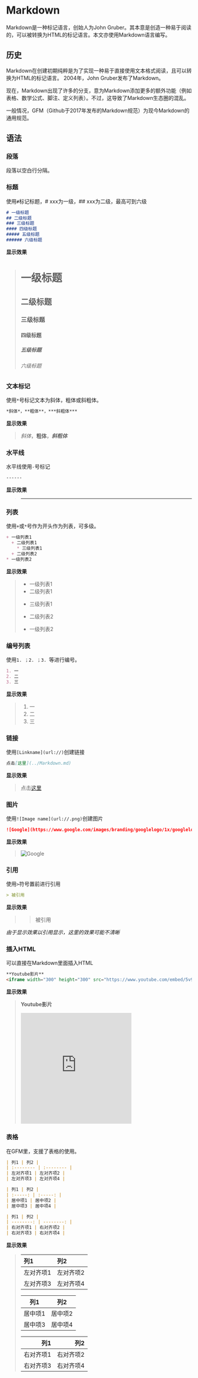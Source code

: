 # Markdown

Markdown是一种标记语言，创始人为John Gruber。其本意是创造一种易于阅读的，可以被转换为HTML的标记语言。本文亦使用Markdown语言编写。

## 历史

Markdown在创建初期纯粹是为了实现一种易于直接使用文本格式阅读，且可以转换为HTML的标记语言。 2004年，John Gruber发布了Markdown。

现在，Markdown出现了许多的分支，意为Markdown添加更多的额外功能（例如表格、数学公式、脚注、定义列表）。不过，这导致了Markdown生态圈的混乱。

一般情况，GFM（Github于2017年发布的Markdown规范）为现今Markdown的通用规范。

## 语法

### 段落
段落以空白行分隔。

### 标题

使用`#`标记标题，# xxx为一级，## xxx为二级，最高可到六级
```Markdown
# 一级标题
## 二级标题
### 三级标题
#### 四级标题
##### 五级标题
###### 六级标题
```
**显示效果**

># 一级标题
>## 二级标题
>### 三级标题
>#### 四级标题
>##### 五级标题
>###### 六级标题

### 文本标记

使用`*`号标记文本为斜体，粗体或斜粗体。

```Markdown
*斜体*，**粗体**，***斜粗体***
```

**显示效果**

>*斜体*，**粗体**，***斜粗体***

### 水平线
水平线使用`-`号标记

```Markdown
------
```

**显示效果**

> ------

### 列表
使用`+`或`*`号作为开头作为列表，可多级。
```Markdown
+ 一级列表1
  + 二级列表1
    * 三级列表1
  + 二级列表2
* 一级列表2
```

**显示效果**

> + 一级列表1
> + 二级列表1
> * 三级列表1
> + 二级列表2
> * 一级列表2

### 编号列表
使用`1. ；2. ；3. `等进行编号。
```Markdown
1. 一
2. 二
3. 三
```
**显示效果**
>1. 一
>2. 二
>3. 三

### 链接
使用`[Linkname](url://)`创建链接
```Markdown
点击[这里](../Markdown.md)
```
**显示效果**
>点击[这里](../Markdown.md)

### 图片
使用`![Image name](url://.png)`创建图片
```Markdown
![Google](https://www.google.com/images/branding/googlelogo/1x/googlelogo_color_272x92dp.png)
```
**显示效果**
>![Google](https://www.google.com/images/branding/googlelogo/1x/googlelogo_color_272x92dp.png)

### 引用
使用`>`符号置前进行引用
```Markdown
> 被引用
```
**显示效果**
> > 被引用

*由于显示效果以引用显示，这里的效果可能不清晰*

### 插入HTML
可以直接在Markdown里面插入HTML
```Markdown
**Youtube影片**
<iframe width="300" height="300" src="https://www.youtube.com/embed/5v9UyBc03og" frameborder="0" allow="accelerometer; autoplay; encrypted-media; gyroscope; picture-in -picture" allowfullscreen></iframe>
```
**显示效果**
>**Youtube影片**
><iframe width="300" height="300" src="https://www.youtube.com/embed/5v9UyBc03og" frameborder="0" allow="accelerometer; autoplay; encrypted-media; gyroscope; picture- in-picture" allowfullscreen></iframe>

### 表格
在GFM里，支援了表格的使用。
```Markdown
| 列1 | 列2 |
| :-------- | :-------- |
| 左对齐项1 | 左对齐项2 |
| 左对齐项3 | 左对齐项4 |

| 列1 | 列2 |
| :-----: | :-----: |
| 居中项1 | 居中项2 |
| 居中项3 | 居中项4 |

| 列1 | 列2 |
| --------: | --------: |
| 右对齐项1 | 右对齐项2 |
| 右对齐项3 | 右对齐项4 |
```
**显示效果**
>| 列1 | 列2 |
>| :-------- | :-------- |
>| 左对齐项1 | 左对齐项2 |
>| 左对齐项3 | 左对齐项4 |
>
>| 列1 | 列2 |
>| :-----: | :-----: |
>| 居中项1 | 居中项2 |
>| 居中项3 | 居中项4 |
>
>| 列1 | 列2 |
>| --------: | --------: |
>| 右对齐项1 | 右对齐项2 |
>| 右对齐项3 | 右对齐项4 |
